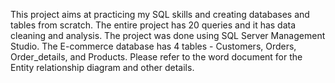 
This project aims at practicing my SQL skills and creating databases and tables from scratch.
The entire project has 20 queries and it has data cleaning and analysis.
The project was done using SQL Server Management Studio.
The E-commerce database has 4 tables - Customers, Orders, Order_details, and Products.
Please refer to the word document for the Entity relationship diagram and other details.

